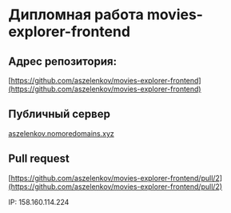 # Дипломная работа movies-explorer-frontend 

## Адрес репозитория:
[https://github.com/aszelenkov/movies-explorer-frontend](https://github.com/aszelenkov/movies-explorer-frontend)

## Публичный сервер
[aszelenkov.nomoredomains.xyz](https://aszelenkov.nomoredomains.xyz)

## Pull request
[https://github.com/aszelenkov/movies-explorer-frontend/pull/2](https://github.com/aszelenkov/movies-explorer-frontend/pull/2)

IP: 158.160.114.224